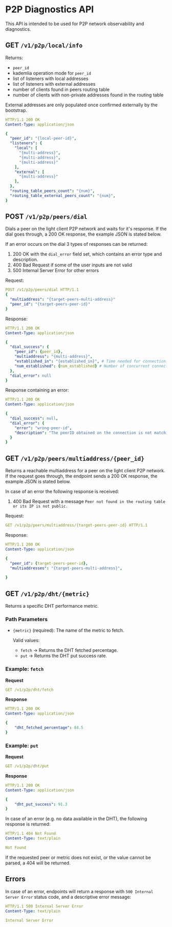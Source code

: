 # P2P Diagnostics API

This API is intended to be used for P2P network observability and diagnostics.

## **GET** `/v1/p2p/local/info`

Returns:

- `peer_id`
- kademlia operation mode for `peer_id`
- list of listeners with local addresses
- list of listeners with external addresses
- number of clients found in peers routing table
- number of clients with non-private addresses found in the routing table

External addresses are only populated once confirmed externally by the bootstrap.

```yaml
HTTP/1.1 200 OK
Content-Type: application/json

{
  "peer_id": "{local-peer-id}",
  "listeners": {
    "local": [
      "{multi-address}",
      "{multi-address}",
      "{multi-address}"
    ],
    "external": [
      "{multi-address}"
    ],
  },
  "routing_table_peers_count": "{num}",
  "routing_table_external_peers_count": "{num}",
}
```

## **POST** `/v1/p2p/peers/dial`

Dials a peer on the light client P2P network and waits for it's response.
If the dial goes through, a 200 OK response, the example JSON is stated below.

If an error occurs on the dial 3 types of responses can be returned:

1. 200 OK with the `dial_error` field set, which contains an error type and description.
2. 400 Bad Request if some of the user inputs are not valid
3. 500 Internal Server Error for other errors

Request:

```yaml
POST /v1/p2p/peers/dial HTTP/1.1
{
  "multiaddress": "{target-peers-multi-address}"
  "peer_id": "{target-peers-peer-id}"
}
```

Response:

```yaml
HTTP/1.1 200 OK
Content-Type: application/json

{
  "dial_success": {
    "peer_id": {peer_id},
    "multiaddress": "{multi-address}",
    "established_in": "{established_in}", # Time needed for connection establish (in seconds)
    "num_established": {num_established} # Number of concurrent connections established with the peer
  },
  "dial_error": null
}
```

Response containing an error:

```yaml
HTTP/1.1 200 OK
Content-Type: application/json

{
  "dial_success": null,
  "dial_error": {
    "error": "wrong-peer-id",
    "description": "The peerID obtained on the connection is not matching the one provided. User provided peerID: 12D3KooWBkLsNGaD3SpMaRWtAmWVuiZg1afdNSPbtJ8M8r9ArGRA. Observed peerID: 12D3KooWBkLsNGaD3SpMaRWtAmWVuiZg1afdNSPbtJ8M8r9ArGRT."
  }
}
```

## **GET** `/v1/p2p/peers/multiaddress/{peer_id}`

Returns a reachable multiaddress for a peer on the light client P2P network.
If the request goes through, the endpoint sends a 200 OK response, the example JSON is stated below.

In case of an error the following response is received:

1. 400 Bad Request with a message `Peer not found in the routing table or its IP is not public.`

Request:

```yaml
GET /v1/p2p/peers/multiaddress/{target-peers-peer-id} HTTP/1.1
```

Response:

```yaml
HTTP/1.1 200 OK
Content-Type: application/json

{
  "peer_id": {target-peers-peer-id},
  "multiaddresses": "{target-peers-multi-address}",
  
}
```

## GET `/v1/p2p/dht/{metric}`

Returns a specific DHT performance metric.

### Path Parameters

- `{metric}` (required): The name of the metric to fetch.

  Valid values:
  - `fetch` → Returns the DHT fetched percentage.
  - `put` → Returns the DHT put success rate.

### Example: `fetch`

**Request**

```yaml
GET /v1/p2p/dht/fetch
```

**Response**

```yaml
HTTP/1.1 200 OK
Content-Type: application/json

{
	"dht_fetched_percentage": 84.5
}
```

### Example: `put`

**Request**

```yaml
GET /v1/p2p/dht/put
```

**Response**

```yaml
HTTP/1.1 200 OK
Content-Type: application/json

{
	"dht_put_success": 91.3
}
```

In case of an error (e.g. no data available in the DHT), the following response is returned:

```yaml
HTTP/1.1 404 Not Found
Content-Type: text/plain

Not Found
```

If the requested peer or metric does not exist, or the value cannot be parsed, a 404 will be returned.

## Errors

In case of an error, endpoints will return a response with `500 Internal Server Error` status code, and a descriptive error message:

```yaml
HTTP/1.1 500 Internal Server Error
Content-Type: text/plain

Internal Server Error
```
